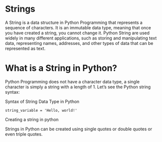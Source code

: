 # Strings
A String is a data structure in Python Programming that represents a sequence of characters. It is an immutable data type, meaning that once you have created a string, you cannot change it. Python String are used widely in many different applications, such as storing and manipulating text data, representing names, addresses, and other types of data that can be represented as text.
# What is a String in Python?
Python Programming does not have a character data type, a single character is simply a string with a length of 1. Let’s see the Python string syntax:

Syntax of String Data Type in Python

    string_variable = 'Hello, world!'

Creating a string in python

Strings in Python can be created using single quotes or double quotes or even triple quotes. 
